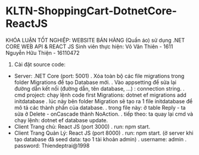 # KLTN-ShoppingCart-DotnetCore-ReactJS
KHÓA LUẬN TỐT NGHIỆP: WEBSITE BÁN HÀNG (Quần áo) sử dụng .NET CORE WEB API & REACT JS
Sinh viên thực hiện:          Võ Văn Thiên          -     1611
                              Nguyễn Hữu Thiện      -     16110472
1. Cài đặt source code:
- Server: .NET Core (port: 5001)
      . Xóa toàn bộ các file migrations trong folder Migrations để tạo Database mới.
      . Vào appsetting để sửa lại đường dẫn kết nối (đường dẫn, tên database, ...) : connection string.
      . cmd project: chạy lệnh code first Migrations: dotnet ef migrations add initdatabase
      . lúc này bên folder Migration sẽ tạo ra 1 file initdatabase để mô tả các thành phần của database.
      . trong file này: ở table Reply - ta sửa ở Delete - onCascade thành NoAction.
      . tiếp theo: ta quay lại cmd và chạy lệnh: dotnet ef database update.
 - Client Trang chủ: React JS (port 3000)
      . run: npm start.
 - Client Trang Quản Lý: React JS (port 8000)
      . run: npm start. (ở server khi tạo database đã seed data: tạo 1 tài khoản admin)
                        . username: admin
                        . password: Thiendeptrai@1998
 
